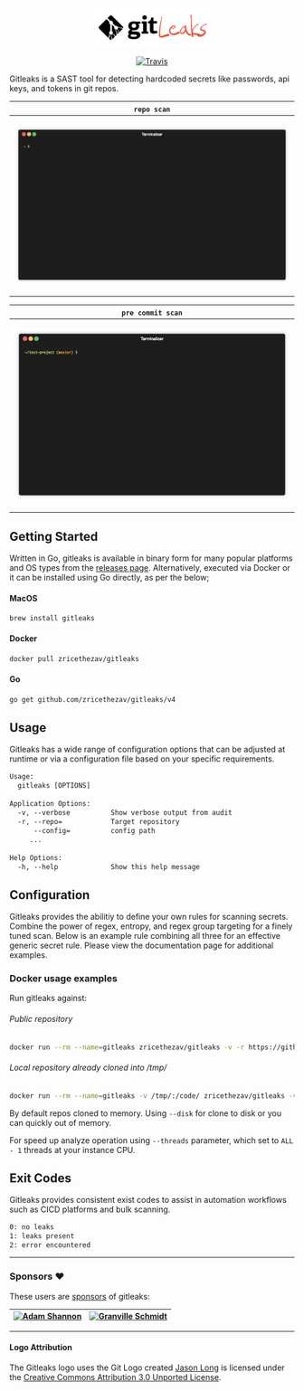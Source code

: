 <p align="center">
  <img alt="gitleaks" src="https://raw.githubusercontent.com/zricethezav/gifs/master/gitleakslogo.png" height="70" />
  <p align="center">
      <a href="https://travis-ci.org/zricethezav/gitleaks"><img alt="Travis" src="https://img.shields.io/travis/zricethezav/gitleaks/master.svg?style=flat-square"></a>
  </p>
</p>

Gitleaks is a SAST tool for detecting hardcoded secrets like passwords, api keys, and tokens in git repos. 




|  `repo scan` |
|---|
| <p align="left"><img src="https://raw.githubusercontent.com/zricethezav/gifs/master/repo-scan.gif"></p>  | <p align="left"><img src="https://raw.githubusercontent.com/zricethezav/gifs/master/repo-scan.gif"></p> |

| `pre commit scan` |
|---|
|  <p align="left"><img src="https://raw.githubusercontent.com/zricethezav/gifs/master/pre-commit-1.gif"></p> |

## Getting Started

Written in Go, gitleaks is available in binary form for many popular platforms and OS types from the [releases page](https://github.com/zricethezav/gitleaks/releases). Alternatively, executed via Docker or it can be installed using Go directly, as per the below;

#### MacOS

```
brew install gitleaks
```

#### Docker

```bash
docker pull zricethezav/gitleaks
```

#### Go
```bash
go get github.com/zricethezav/gitleaks/v4
```

## Usage

Gitleaks has a wide range of configuration options that can be adjusted at runtime or via a configuration file based on your specific requirements.

```
Usage:
  gitleaks [OPTIONS]

Application Options:
  -v, --verbose          Show verbose output from audit
  -r, --repo=            Target repository
      --config=          config path
     ...

Help Options:
  -h, --help             Show this help message
```
## Configuration 
Gitleaks provides the abilitiy to define your own rules for scanning secrets. Combine the power of regex, entropy, and regex group targeting for a finely tuned scan. Below is an example rule combining all three for an effective generic secret rule. Please view the documentation page for additional examples.


### Docker usage examples

Run gitleaks against:

###### Public repository

```bash
docker run --rm --name=gitleaks zricethezav/gitleaks -v -r https://github.com/zricethezav/gitleaks.git
```

###### Local repository already cloned into /tmp/

```bash
docker run --rm --name=gitleaks -v /tmp/:/code/ zricethezav/gitleaks -v --repo-path=/code/gitleaks
```

By default repos cloned to memory. Using `--disk` for clone to disk or you can quickly out of memory.

For speed up analyze operation using `--threads` parameter, which set to `ALL - 1` threads at your instance CPU.


## Exit Codes

Gitleaks provides consistent exist codes to assist in automation workflows such as CICD platforms and bulk scanning.


```
0: no leaks
1: leaks present
2: error encountered
```
----

###  Sponsors ❤️
These users are [sponsors](https://github.com/sponsors/zricethezav) of gitleaks:

[![Adam Shannon](https://github.com/adamdecaf.png?size=50)](https://github.com/adamdecaf) | [![Granville Schmidt](https://github.com/gramidt.png?size=50)](https://github.com/gramidt) | 
---|---|
----
#### Logo Attribution
The Gitleaks logo uses the Git Logo created <a href="https://twitter.com/jasonlong">Jason Long</a> is licensed under the <a href="https://creativecommons.org/licenses/by/3.0/">Creative Commons Attribution 3.0 Unported License</a>.


